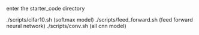 enter the starter_code directory

./scripts/cifar10.sh (softmax model)
./scripts/feed_forward.sh (feed forward neural network)
./scripts/conv.sh (all cnn model)

